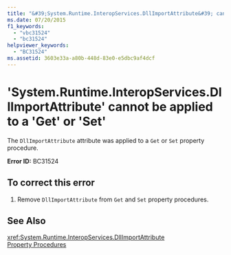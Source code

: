 ```yaml
---
title: "&#39;System.Runtime.InteropServices.DllImportAttribute&#39; cannot be applied to a &#39;Get&#39; or &#39;Set&#39;"
ms.date: 07/20/2015
f1_keywords: 
  - "vbc31524"
  - "bc31524"
helpviewer_keywords: 
  - "BC31524"
ms.assetid: 3603e33a-a80b-448d-83e0-e5dbc9af4dcf
---
```

# &#39;System.Runtime.InteropServices.DllImportAttribute&#39; cannot be applied to a &#39;Get&#39; or &#39;Set&#39;
The `DllImportAttribute` attribute was applied to a `Get` or `Set` property procedure.  
  
 **Error ID:** BC31524  
  
## To correct this error  
  
1. Remove `DllImportAttribute` from `Get` and `Set` property procedures.  
  
## See Also  
 <xref:System.Runtime.InteropServices.DllImportAttribute>  
 [Property Procedures](../../visual-basic/programming-guide/language-features/procedures/property-procedures.md)
